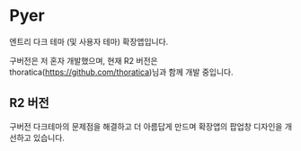 # Pyer
엔트리 다크 테마 (및 사용자 테마) 확장앱입니다.

구버전은 저 혼자 개발했으며,
현재 R2 버전은 thoratica(https://github.com/thoratica)님과 함께 개발 중입니다.

## R2 버전
구버전 다크테마의 문제점을 해결하고 더 아름답게 만드며
확장앱의 팝업창 디자인을 개선하고 있습니다.
